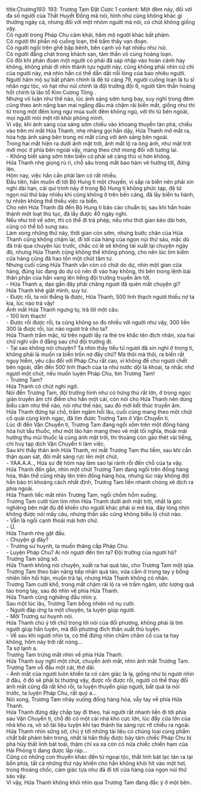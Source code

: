 title:Chương193: 193: Trương Tam Đặt Cược 1
content:
Một đêm này, đối với đa số người của Thất Huyết Đồng mà nói, hình như cũng không khác gì thường ngày cả, nhưng đối với một nhóm người mà nói, có chút không giống vậy.<br>Có người trong Pháp Chu cảm khái, hâm mộ người khác bất phàm.<br>Có người thì phẫn nộ cuồng loạn, thề bầm thây vạn đoạn.<br>Có người ngồi trên ghế bập bênh, bên cạnh vỏ hạt nhiều như núi.<br>Có người đắng chát trong khách sạn, tâm thần vô cùng hoảng loạn.<br>Có đôi khi phán đoán một người có phải đã sáp nhập vào hoàn cảnh hay không, không phải đi nhìn thành tựu người này, cũng không phải nhìn cử chỉ của người này, mà nhìn hắn có thể dẫn dắt nỗi lòng của bao nhiêu người.<br>Người hâm mộ sự bất phàm chính là đệ tử cảng 79, người cuồng loạn là tu sĩ nhân ngư tộc, vỏ hạt như núi chính là đội trường đội 6, người tâm thần hoảng hốt chính là lão tổ Kim Cương Tông .<br>Nhưng vô luận như thế nào, lúc ánh sáng sớm tung bay, suy nghĩ trong đêm cũng theo ánh nắng ban mai ngẩng đầu mà chậm rãi biến mất, giống như thi từ trong một đêm long ngư múa suốt đêm không ngủ, với thi từ bên ngoài, mọi người mỏi mệt rời khỏi phòng mình.<br>Vì vậy, khi ánh sáng của sáng sớm chiếu vào khoang thuyền tàn phá, chiếu vào trên mí mắt Hứa Thanh, nhẹ nhàng gọi hắn dậy, Hứa Thanh mở mắt ra, hòa hợp ánh sáng bên trong mí mắt cùng với ánh sáng bên ngoài.<br>Trong hai mắt hiện ra dưới ánh mặt trời, ánh mắt lộ ra óng ánh, như mặt trời mới mọc ở phía bên ngoài vậy, mang theo chờ mong đối với tương lai.<br>- Không biết sáng sớm trên biển có phải sẽ càng thú vị hơn không.<br>Hứa Thanh nhẹ giọng rù rì, chỗ sâu trong mắt bao hàm vẻ hướng tới, đứng lên.<br>Hôm nay, việc hắn cần phải làm có rất nhiều.<br>Đầu tiên, hắn muốn đi tới Bộ Hung ti một chuyến, vì sắp ra biển nên phải xin nghỉ dài hạn, cái qui trình này ở trong Bộ Hung ti không phức tạp, đệ tử ngọn núi thứ bảy nhiều khi cũng không ở trên bến cảng, đã lấy biển tu hành, tự nhiên không thể thiếu việc ra biển.<br>Cho nên Hứa Thanh đã đến Bộ Hung ti báo cáo chuẩn bị, sau khi hắn hoàn thành một loạt thủ tục, đã lấy được 40 ngày nghỉ.<br>Nếu như trở về sớm, thì có thể đi trả phép, nếu như thời gian kéo dài hơn, cũng có thể bổ sung sau.<br>Làm xong những thứ này, thời gian còn sớm, nhưng bước chân của Hứa Thanh cũng không chậm lại, đi tới cửa hàng của ngọn núi thứ sáu, mặc dù đã trải qua chuyện lúc trước, chắc có lẽ sẽ không tái xuất lại chuyện ngày đó, nhưng Hứa Thanh cũng không thể không phòng, cho nên lúc tìm kiếm cửa hàng cũng đã hao tốn một chút tâm tư.<br>Nhưng cuối cùng Hứa Thanh vẫn còn có chút do dự, nhìn một gian cửa hàng, đúng lúc đang do dự có nên đi vào hay không, thì bên trong lệnh bài thân phận của hắn vang lên tiếng đội trưởng truyền âm tới.<br>- Hứa Thanh a, dạo gần đây phải chăng ngươi đã quên mất chuyện gì?<br>Hứa Thanh khẽ giật mình, suy tư.<br>- Được rồi, ta nói thẳng là được, Hứa Thanh, 500 linh thạch ngươi thiếu nợ ta kia, lúc nào trả vậy!<br>Ánh mắt Hứa Thanh ngưng tụ, trả lời một câu.<br>- 100 linh thạch!<br>- Được rồi được rồi, ta cũng không so đo nhiều với người như vậy, 300 liền 300 là được rồi, lúc nào ngươi trả cho ta?<br>Hứa Thanh trầm mặc, từ trên người lấy ra thẻ tre khắc tên địch nhân, xóa hai chữ nghi vấn ở đằng sau chữ đội trưởng đi.<br>- Tại sao không nói chuyện? Ta nhìn thấy tiểu tử ngươi đã xin nghỉ ở trong ti, không phải là muốn ra biển trốn nợ đấy chứ? Mà thôi mà thôi, ra biển rất nguy hiểm, yêu cầu đối với Pháp Chu rất cao, vì không để cho ngươi chết bên ngoài, dẫn đến 500 linh thạch của ta như nước dội lá khoai, ta nhắc nhở ngươi một chút, nếu muốn luyện Pháp Chu, tìm Trương Tam!<br>- Trương Tam?<br>Hứa Thanh có chút nghi ngờ.<br>Nói đến Trương Tam, đội trưởng hình như có hứng thú rất lớn, ở trong ngọc giản truyền âm chỉ điểm cho hắn một cái, còn nói cho Hứa Thanh nên dùng biểu cảm như thế nào, nói như thế nào, sau đó mới kết thúc truyền âm.<br>Hứa Thanh đứng tại chỗ, trầm ngâm hồi lâu, cuối cùng mang theo một chút cổ quái cùng kinh ngạc, đã tìm được Trương Tam ở Vận Chuyển ti.<br>Lúc đi đến Vận Chuyển ti, Trương Tam đang ngồi xổm trên một đống hàng hóa hút tẩu thuốc, như một lão hán mang theo vẻ mặt tối nghĩa, thoải mái hưởng thụ mùi thuốc lá cùng ánh mặt trời, thi thoảng còn gào thét vài tiếng, chỉ huy tạp dịch Vận Chuyển ti làm việc.<br>Sau khi thấy thân ảnh Hứa Thanh, mí mắt Trương Tam thu liễm, sau khi cẩn thận quan sát, đôi mắt sáng rực lên một chút.<br>- YAA.A.A.., Hứa sư đệ hôm nay làm sao lại rảnh rỗi đến chỗ của ta vậy.<br>Hứa Thanh đến gần, nhìn một chút Trương Tam đang ngồi trên đống hàng hóa, thân thể cũng nhảy lên trên đống hàng hóa, nhưng lúc này không đợi hắn bảo trì khoảng cách nhất định, Trương Tam liền nhanh chóng xê dịch ra phía ngoài.<br>Hứa Thanh liếc mắt nhìn Trương Tam, ngồi chồm hổm xuống.<br>Trương Tam cười tủm tỉm nhìn Hứa Thanh dưới ánh mặt trời, nhất là góc nghiêng bên mặt đủ để khiến cho người khác phái si mê kia, đáy lòng nhịn không được nói mấy câu, nhưng thần sắc cũng không biểu lộ chút nào.<br>- Vẫn là ngồi cạnh thoải mái hơn chứ.<br>- Ừ.<br>Hứa Thanh nhẹ gật đầu.<br>- Chuyện gì đây?<br>- Trương sư huynh, ta muốn thăng cấp Pháp Chu.<br>- Luyện Pháp Chu? Ai nói ngươi đến tìm ta? Đội trưởng của ngươi hả?<br>Trương Tam sững sờ.<br>Hứa Thanh không nói chuyện, xuất ra hai quả táo, cho Trương Tam một qủa.<br>Trương Tam theo bản năng tiếp nhận quả táo, vừa cầm ở trong tay y bỗng nhiên liền hối hận, muốn trả lại, nhưng Hứa Thanh không có nhận.<br>Trương Tam cười khổ, trong mắt chậm rãi lộ ra vẻ trầm ngâm, ước lượng quả táo trong tay, sau đó nhìn về phía Hứa Thanh.<br>Hứa Thanh cũng nghiêng đầu nhìn y.<br>Sau một lúc lâu, Trương Tam bỗng nhiên nở nụ cười.<br>- Ngươi đáp ứng ta một chuyện, ta luyện giúp ngươi.<br>- Mời Trương sư huynh nói.<br>Hứa Thanh chú ý tới chữ trong lời nói của đối phương, không phải là tìm người giúp hắn luyện, mà đối phương đích thân xuất thủ luyện.<br>- Về sau khi ngươi nhìn ta, có thể đừng nhìn chằm chằm cổ của ta hay không, hôm này trời rất nóng...<br>Ta sợ lạnh a.<br>Trương Tam trừng mắt nhìn về phía Hứa Thanh.<br>Hứa Thanh suy nghĩ một chút, chuyển ánh mắt, nhìn ánh mắt Trương Tam.<br>Trương Tam vỗ đầu một cái, thở dài.<br>- Ánh mắt của ngươi luôn khiến ta có cảm giác là lạ, giống như bị ngươi nhìn ở đâu, ở đó sẽ phải bị thương vậy, được rồi được rồi, ngươi có thể thay đổi ánh mắt cũng đã rất khó rồi, ta luyện thuyền giúp ngươi, bất quá ta nói trước, ta luyện Pháp Chu, rất quý a...<br>Nói xong, Trương Tam nhảy xuống đống hàng hóa, vẫy tay về phía Hứa Thanh.<br>Hứa Thanh đứng dậy chắp tay đi theo, hai người rất nhanh liền đi tới phía sau Vận Chuyển ti, chỗ đó có một cái nhà kho cực lớn, lúc đẩy cửa lớn của nhà kho ra, vô số tài liệu luyện khí tạo thành tia sáng rực rỡ chiếu ra ngoài.<br>Hứa Thanh nhìn sững sờ, chú ý tới những tài liệu có chủng loại cùng phẩm chất bất phàm bên trong, nhất là hắn thấy được bảy tám chiếc Pháp Chu bị phá hủy thất linh bát toái, thậm chí xa xa còn có nửa chiếc chiến hạm của Hải Phòng ti đang được lắp ráp...<br>Cũng có những con thuyền khác đến từ ngoại tộc, thất linh bát lạc tản ra tại bốn phía, tất cả những thứ này khiến cho hắn không khỏi hít vào một hơi, trong thoáng chốc, cảm giác tựa như đã đi tới cửa hàng của ngọn núi thứ sáu vậy.<br>Vì vậy, Hứa Thanh không khỏi nhìn qua Trương Tam đang đắc ý ở một bên..<br>